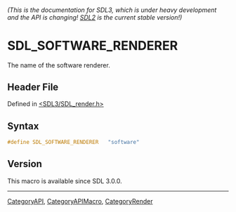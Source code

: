 ###### (This is the documentation for SDL3, which is under heavy development and the API is changing! [SDL2](https://wiki.libsdl.org/SDL2/) is the current stable version!)
# SDL_SOFTWARE_RENDERER

The name of the software renderer.

## Header File

Defined in [<SDL3/SDL_render.h>](https://github.com/libsdl-org/SDL/blob/main/include/SDL3/SDL_render.h)

## Syntax

```c
#define SDL_SOFTWARE_RENDERER   "software"
```

## Version

This macro is available since SDL 3.0.0.

----
[CategoryAPI](CategoryAPI), [CategoryAPIMacro](CategoryAPIMacro), [CategoryRender](CategoryRender)

